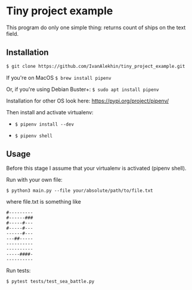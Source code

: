 # Tiny project example
This program do only one simple thing: returns count of ships on the text field.

## Installation
``` bash
$ git clone https://github.com/IvanAlekhin/tiny_project_example.git
```

If you're on MacOS
```$ brew install pipenv```

Or, if you're using Debian Buster+:
```$ sudo apt install pipenv```

Installation for other OS look here: https://pypi.org/project/pipenv/

Then install and activate virtualenv:

- ```$ pipenv install --dev```

- ```$ pipenv shell```

## Usage
Before this stage I assume that your virtualenv is activated (pipenv shell).

Run with your own file:
```
$ python3 main.py --file your/absolute/path/to/file.txt
```
where file.txt is something like
```
#---------
#------###
#-----#---
#-----#---
------#---
---##-----
----------
----------
-----####-
----------
```


Run tests:
```
$ pytest tests/test_sea_battle.py
```
